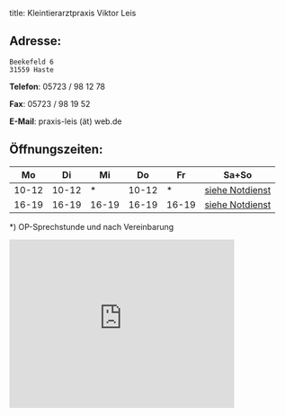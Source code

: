title: Kleintierarztpraxis Viktor Leis


Adresse:
---------

    Beekefeld 6
    31559 Haste

**Telefon**:   05723 / 98 12 78

**Fax**: 05723 / 98 19 52

**E-Mail**: praxis-leis (ät) web.de

Öffnungszeiten:
---------------

|  Mo   |  Di   |  Mi   |  Do   |  Fr   |           Sa+So                      |
| ----- | ----- | ----- | ----- | ----- | ------------------------------------ |
| 10-12 | 10-12 | *     | 10-12 |  *    | [siehe Notdienst](../notdienst.html) |
| 16-19 | 16-19 | 16-19 | 16-19 | 16-19 | [siehe Notdienst](../notdienst.html) |

*) OP-Sprechstunde und nach Vereinbarung

<iframe src="https://www.google.com/maps/embed?pb=!1m18!1m12!1m3!1d19487.174704949863!2d9.404647213891595!3d52.372290566572666!2m3!1f0!2f0!3f0!3m2!1i1024!2i768!4f13.1!3m3!1m2!1s0x47b07ed8f57f356b%3A0xf4df7d024441dc8b!2sBeekefeld+6%2C+31559+Haste!5e0!3m2!1sde!2sde!4v1415096656429" width="400" height="300" frameborder="0" style="border:0"></iframe>

